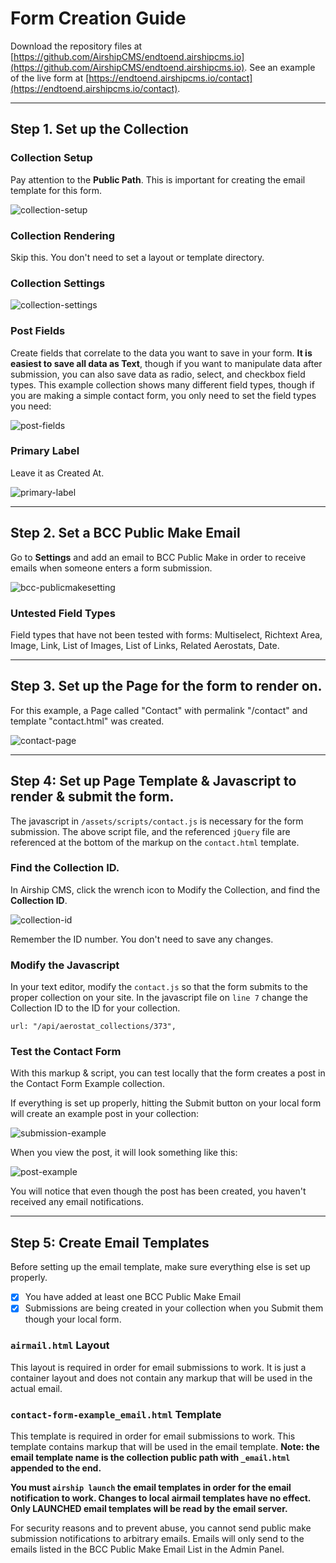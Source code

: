 # Form Creation Guide
Download the repository files at [https://github.com/AirshipCMS/endtoend.airshipcms.io](https://github.com/AirshipCMS/endtoend.airshipcms.io). See an example of the live form at [https://endtoend.airshipcms.io/contact](https://endtoend.airshipcms.io/contact).

---

## Step 1. Set up the Collection

### Collection Setup
Pay attention to the **Public Path**. This is important for creating the email template for this form.

![collection-setup](https://user-images.githubusercontent.com/1865400/29060441-806f6dd8-7bb5-11e7-99cf-f7ad80740e4d.png)

### Collection Rendering
Skip this. You don't need to set a layout or template directory.

### Collection Settings
![collection-settings](https://user-images.githubusercontent.com/1865400/29060440-8060e506-7bb5-11e7-906d-aa2abbcccf5d.png)

### Post Fields
Create fields that correlate to the data you want to save in your form. **It is easiest to save all data as Text**, though if you want to manipulate data after submission, you can also save data as radio, select, and checkbox field types. This example collection shows many different field types, though if you are making a simple contact form, you only need to set the field types you need:

![post-fields](https://user-images.githubusercontent.com/1865400/29060442-806f825a-7bb5-11e7-9397-a5d28f5cba0c.png)

### Primary Label
Leave it as Created At.

![primary-label](https://user-images.githubusercontent.com/1865400/29060439-805c424e-7bb5-11e7-94df-29c382b55dd1.png)

---

## Step 2. Set a BCC Public Make Email
Go to **Settings** and add an email to BCC Public Make in order to receive emails when someone enters a form submission.

![bcc-publicmakesetting](https://user-images.githubusercontent.com/1865400/29060444-8078786a-7bb5-11e7-86ce-3d953ef88e52.png)

### Untested Field Types
Field types that have not been tested with forms: Multiselect, Richtext Area, Image, Link, List of Images, List of Links, Related Aerostats, Date.

---

## Step 3. Set up the Page for the form to render on.
For this example, a Page called "Contact" with permalink "/contact" and template "contact.html" was created.

![contact-page](https://user-images.githubusercontent.com/1865400/29060965-a47f227a-7bb7-11e7-88dc-10880e1ebf92.png)

---

## Step 4: Set up Page Template & Javascript to render & submit the form.
The javascript in `/assets/scripts/contact.js` is necessary for the form submission.
The above script file, and the referenced `jQuery` file are referenced at the bottom of the markup on the `contact.html` template.

### Find the Collection ID.
In Airship CMS, click the wrench icon to Modify the Collection, and find the **Collection ID**.

![collection-id](https://user-images.githubusercontent.com/1865400/29060438-805c1918-7bb5-11e7-8030-0488b826b0ee.png)

Remember the ID number. You don't need to save any changes.

### Modify the Javascript
In your text editor, modify the `contact.js` so that the form submits to the proper collection on your site. In the javascript file on `line 7` change the Collection ID to the ID for your collection.

```
url: "/api/aerostat_collections/373",
```

### Test the Contact Form
With this markup & script, you can test locally that the form creates a post in the Contact Form Example collection.

If everything is set up properly, hitting the Submit button on your local form will create an example post in your collection:

![submission-example](https://user-images.githubusercontent.com/1865400/29060885-5a3a62d8-7bb7-11e7-92cf-ef0b37837be7.png)

When you view the post, it will look something like this:

![post-example](https://user-images.githubusercontent.com/1865400/29060443-807042bc-7bb5-11e7-8c9b-811b61d48186.png)

You will notice that even though the post has been created, you haven't received any email notifications.

---

## Step 5: Create Email Templates
Before setting up the email template, make sure everything else is set up properly.
- [x] You have added at least one BCC Public Make Email
- [x] Submissions are being created in your collection when you Submit them though your local form.

### `airmail.html` Layout
This layout is required in order for email submissions to work. It is just a container layout and does not contain any markup that will be used in the actual email.

### `contact-form-example_email.html` Template
This template is required in order for email submissions to work. This template contains markup that will be used in the email template. **Note: the email template name is the collection public path with `_email.html` appended to the end.**

**You must `airship launch` the email templates in order for the email notification to work. Changes to local airmail templates have no effect. Only LAUNCHED email templates will be read by the email server.**

For security reasons and to prevent abuse, you cannot send public make submission notifications to arbitrary emails. Emails will only send to the emails listed in the BCC Public Make Email List in the Admin Panel.
